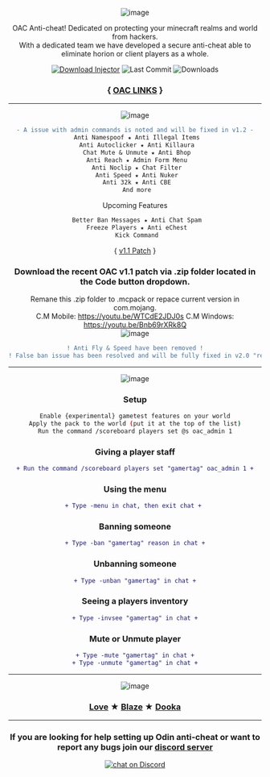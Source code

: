 <div align="center">
  
  ![image](https://media.discordapp.net/attachments/974194513767694367/1024220361404989480/Untitled33_1.png)

  OAC Anti-cheat! Dedicated on protecting your minecraft realms and world from hackers.<br>
  With a dedicated team we have developed a secure anti-cheat able to eliminate horion or client players as a whole.<br>

  <a href="https://github.com/Hate2/OAC/releases/tag/V1.1"><img src="https://img.shields.io/static/v1?label=download&message=latest&color=12c970&logo=docusign&logoColor=white" alt="Download Injector" /></a>
  <img src="https://img.shields.io/github/last-commit/Hate2/OAC" alt="Last Commit"/>
  <img src="https://img.shields.io/github/downloads/Hate2/OAC/total" alt="Downloads"/>
### { [OAC LINKS](https://github.com/Hate2/OAC/blob/main/LINKS.md) }

  ---

  ![image](https://media.discordapp.net/attachments/974194513767694367/1024220360796799026/Untitled3_1.png)
  
```diff
- A issue with admin commands is noted and will be fixed in v1.2 -
 Anti Namespoof ★ Anti Illegal Items
 Anti Autoclicker ★ Anti Killaura
 Chat Mute & Unmute ★ Anti Bhop
 Anti Reach ★ Admin Form Menu
 Anti Noclip ★ Chat Filter
 Anti Speed ★ Anti Nuker
 Anti 32k ★ Anti CBE
 And more
```
 
Upcoming Features<br>
```diff
 Better Ban Messages ★ Anti Chat Spam
 Freeze Players ★ Anti eChest
 Kick Command
```

{ [v1.1 Patch](https://github.com/Hate2/OAC/releases/tag/V1.1) }<br>
### Download the recent OAC v1.1 patch via .zip folder located in the Code button dropdown.
Remane this .zip folder to .mcpack or repace current version in com.mojang. <br>
C.M Mobile: https://youtu.be/WTCdE2JDJ0s C.M Windows: https://youtu.be/Bnb69rXRk8Q <br>
  ![image](https://media.discordapp.net/attachments/974194513767694367/1026736677751881748/Capture.PNG)

```diff
! Anti Fly & Speed have been removed !
! False ban issue has been resolved and will be fully fixed in v2.0 "resource update" !
```
  ---

  ![image](https://media.discordapp.net/attachments/974194513767694367/1024220361090408479/Untitled31_1.png)
  ### Setup
  ```bash
  Enable {experimental} gametest features on your world
  Apply the pack to the world (put it at the top of the list)
  Run the command /scoreboard players set @s oac_admin 1
  ```
  
  ### Giving a player staff
  ```diff
  + Run the command /scoreboard players set "gamertag" oac_admin 1 +
  ```
  ### Using the menu
  ```diff
  + Type -menu in chat, then exit chat + 
  ```
  
  ### Banning someone
  ```diff
  + Type -ban "gamertag" reason in chat +
  ```

  ### Unbanning someone
  ```diff
  + Type -unban "gamertag" in chat +
  ```

  ### Seeing a players inventory
  ```diff
  + Type -invsee "gamertag" in chat +
  ```

  ### Mute or Unmute player
  ```diff
  + Type -mute "gamertag" in chat +
  + Type -unmute "gamertag" in chat +
  ```

  ---

![image](https://media.discordapp.net/attachments/974194513767694367/1024220751584317490/Untitled3_2.png)
  
  ### [Love](https://github.com/Hate2) ★ [Blaze](https://github.com/iBlqzed) ★ [Dooka](https://github.com/DookaDessss)

 ---
 ### If you are looking for help setting up Odin anti-cheat or want to report any bugs join our [discord server](https://discord.gg/YBHBn7UEtT)
 <a href="https://discord.gg/YBHBn7UEtT">
        <img src="https://img.shields.io/discord/818549844766752818?logo=discord"
            alt="chat on Discord"></a><br>
</div>
